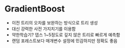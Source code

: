 # GradientBoost
- 이전 트리의 오차를 보완하는 방식으로 트리 생성
- 대신 강력한 사전 가지치기를 이용함
- 약한학습기? 뎁스 1~5정도로 깊지 않은 트리로 빠르게 예측함
- 랜덤 포레스트보다 매개변수 설정에 민감하지만 정확도 좋음





